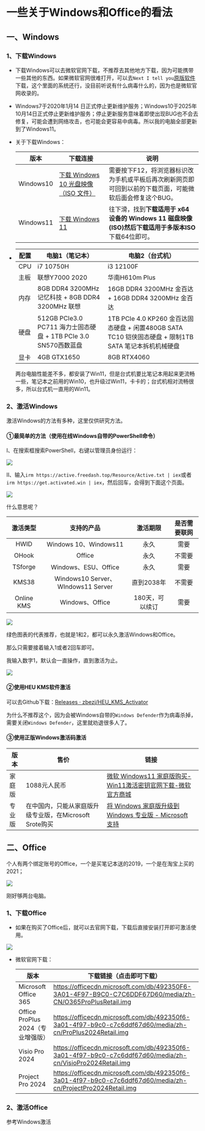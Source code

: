 # 一些关于Windows和Office的看法

## 一、Windows

### 1、下载Windows

- 下载Windows可以去微软官网下载，不推荐去其他地方下载，因为可能携带一些其他的东西。如果微软官网很难打开，可以去`Next I tell you`[原版软件](https://next.itellyou.cn/Original/)下载，这个里面的系统还行，没目前听说有什么病毒什么的，因为也是微软官网收录的。

- Windows7于2020年1月14 日正式停止更新维护服务；Windows10于2025年10月14日正式停止更新维护服务；停止更新服务意味着即使出现BUG也不会去修复，可能会遭到网络攻击，也可能会更容易中病毒。所以我的电脑全部更新到了Windows11。

- 关于下载Windows：

  | 版本      | 下载连接                                                     | 说明                                                         |
  | --------- | ------------------------------------------------------------ | ------------------------------------------------------------ |
  | Windows10 | [下载 Windows 10 光盘映像（ISO 文件）](https://www.microsoft.com/zh-cn/software-download/windows10ISO) | 需要按下F12，将浏览器标识改为手机或平板后再次刷新网页即可回到以前的下载页面，可能微软后面会修复这个BUG。 |
  | Windows11 | [下载 Windows 11](https://www.microsoft.com/zh-cn/software-download/windows11) | 往下滑，找到**下载适用于 x64 设备的 Windows 11 磁盘映像 (ISO)**然后下载**适用于多版本ISO**下载64位即可。 |

  

- | 配置 | 电脑1（笔记本）                                              | 电脑2（台式机）                                              |
  | ---- | ------------------------------------------------------------ | ------------------------------------------------------------ |
  | CPU  | i7 10750H                                                    | i3 12100F                                                    |
  | 主板 | 联想Y7000 2020                                               | 华南H610m Plus                                               |
  | 内存 | 8GB DDR4 3200MHz 记忆科技 + 8GB DDR4 3200MHz 联想            | 16GB DDR4 3200MHz 金百达 + 16GB DDR4 3200MHz 金百达          |
  | 硬盘 | 512GB PCIe3.0 PC711 海力士固态硬盘 + 1TB PCIe 3.0 SN570西数蓝盘 | 1TB PCIe 4.0 KP260 金百达固态硬盘 + 闲置480GB SATA TC10 铠侠固态硬盘 + 限制1TB SATA 笔记本拆机机械硬盘 |
  | 显卡 | 4GB GTX1650                                                  | 8GB RTX4060                                                  |

  两台电脑性能差不多，都安装了Win11，但是台式机要比笔记本用起来更流畅一些，笔记本之前用的Win10，也升级过Win11，卡卡的；台式机相对流畅很多，所以台式机一直用的Win11。



### 2、激活Windows

激活Windows的方法有多种，这里仅供研究方法。

#### ①最简单的方法（使用在线Windows自带的PowerShell命令）

Ⅰ、在搜索框搜索PowerShell，右键以管理员身份运行：

![](https://active.freedash.top/Resource/Pic/20251026_001.png)

Ⅱ、输入`irm https://active.freedash.top/Resource/Active.txt | iex`或者`irm https://get.activated.win | iex`，然后回车，会得到下面这个页面。

![](https://active.freedash.top/Resource/Pic/20251026_002.png)

什么意思呢？

|  激活类型  |             支持的产品             |    激活期限     | 是否需要联网 |
| :--------: | :--------------------------------: | :-------------: | :----------: |
|    HWID    |       Windows 10、Windows11        |      永久       |     需要     |
|   OHook    |               Office               |      永久       |    不需要    |
|  TSforge   |        Windows、ESU、Office        |      永久       |     需要     |
|   KMS38    | Windows10 Server、WIndows11 Server |   直到2038年    |    不需要    |
| Online KMS |          Windows、Office           | 180天，可以续订 |     需要     |

![](https://active.freedash.top/Resource/Pic/20251026_003.png)

绿色图表的代表推荐，也就是1和2，都可以永久激活Windows和Office。

那么只需要接着输入1或者2回车即可。

我输入数字1，默认会一直操作，直到激活为止。

![](https://active.freedash.top/Resource/Pic/20251026_004.png)

#### ②使用HEU KMS软件激活

可以去Github下载：[Releases · zbezj/HEU_KMS_Activator](https://github.com/zbezj/HEU_KMS_Activator/releases)

为什么不推荐这个，因为会被Windows自带的`Windows Defender`作为病毒杀掉，需要关闭`Windows Defender`，这里就劝退很多人了。

#### ③使用正版Windows激活码激活

| 版本   | 售价                                                    | 链接                                                         |
| ------ | ------------------------------------------------------- | ------------------------------------------------------------ |
| 家庭版 | 1088元人民币                                            | [微软 Windows11 家庭版购买-Win11激活密钥官网下载-微软官方商城](https://www.microsoftstore.com.cn/windows/windows-11-home) |
| 专业版 | 在中国内，只能从家庭版升级专业版，在Microsoft Srote购买 | [将 Windows 家庭版升级到 Windows 专业版 - Microsoft 支持](https://support.microsoft.com/zh-cn/windows/将-windows-家庭版升级到-windows-专业版-ef34d520-e73f-3198-c525-d1a218cc2818) |

## 二、Office

个人有两个绑定账号的Office，一个是买笔记本送的2019，一个是在淘宝上买的2021；

![](https://active.freedash.top/Resource/Pic/20251026_005.png)

刚好够两台电脑。

### 1、下载Office

- 如果在购买了Office后，就可以去官网下载，下载后直接安装打开即可激活使用。

![](https://active.freedash.top/Resource/Pic/20251026_006.png)

- 微软官网下载：

  | 版本                              | 下载链接（点击即可下载）                                     |
  | --------------------------------- | ------------------------------------------------------------ |
  | Microsoft Office 365              | https://officecdn.microsoft.com/db/492350F6-3A01-4F97-B9C0-C7C6DDF67D60/media/zh-CN/O365ProPlusRetail.img |
  | Office ProPlus 2024（专业增强版） | https://officecdn.microsoft.com/db/492350f6-3a01-4f97-b9c0-c7c6ddf67d60/media/zh-cn/ProPlus2024Retail.img |
  | Visio Pro 2024                    | https://officecdn.microsoft.com/db/492350f6-3a01-4f97-b9c0-c7c6ddf67d60/media/zh-cn/VisioPro2024Retail.img |
  | Project Pro 2024                  | https://officecdn.microsoft.com/db/492350f6-3a01-4f97-b9c0-c7c6ddf67d60/media/zh-cn/ProjectPro2024Retail.img |

### 2、激活Office

参考Windows激活





